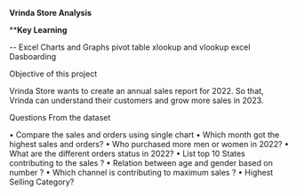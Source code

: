 **Vrinda Store Analysis**

****Key Learning**

-- Excel
   Charts and Graphs
   pivot table
   xlookup and vlookup
   excel Dasboarding

Objective of this project

Vrinda Store wants to create an annual sales report for 2022. So that, Vrinda can understand their customers and grow more sales in 2023.


Questions From the dataset

•	Compare the sales and orders using single chart
•	Which month got the highest sales and orders?
•	Who purchased more men or women in 2022?
•	What are the different orders status in 2022?
•	List top 10 States contributing to the sales ?
•	Relation between age and gender based on  number ?
•	Which channel is contributing to maximum sales ?
•	Highest Selling Category?
